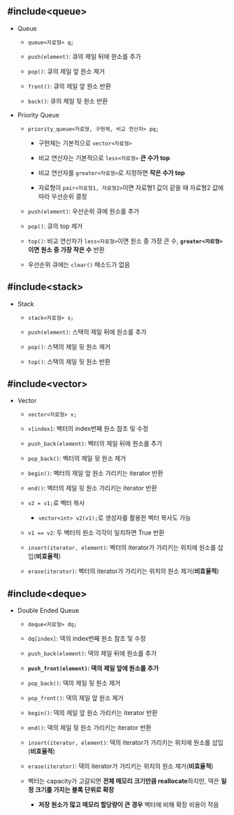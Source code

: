 ## #include\<queue\>

- Queue

  - ```queue<자료형> q;```

  - ```push(element)```: 큐의 제일 뒤에 원소를 추가

  - ```pop()```:  큐의 제일 앞 원소 제거

  - ```front()```: 큐의 제일 앞 원소 반환

  - ```back()```: 큐의 제일 뒷 원소 반환
  
- Priority Queue

  - ```priority_queue<자료형, 구현체, 비교 연산자> pq;```
  
    - 구현체는 기본적으로 ```vector<자료형>```
    
    - 비교 연산자는 기본적으로 ```less<자료형>``` **큰 수가 top**
    
    - 비교 연산자를 ```greater<자료형>```로 지정하면 **작은 수가 top**
    
    - 자료형이 ```pair<자료형1, 자료형2>```이면 자료형1 값이 같을 때 자료형2 값에따라 우선순위 결정
    
  - ```push(element)```: 우선순위 큐에 원소를 추가
  
  - ```pop()```: 큐의 top 제거
  
  - ```top()```: 비교 연산자가 ```less<자료형>```이면 원소 중 가장 큰 수, **```greater<자료형>```이면 원소 중 가장 작은 수** 반환
  
  - 우선순위 큐에는 ```clear()``` 메소드가 없음
  
## #include\<stack\>

- Stack

  - ```stack<자료형> s;```

  - ```push(element)```: 스택의 제일 뒤에 원소를 추가

  - ```pop()```:  스택의 제일 뒷 원소 제거

  - ```top()```: 스택의 제일 뒷 원소 반환
  
## #include\<vector\>

- Vector

  - ```vector<자료형> v;```
  
  - ```v[index]```: 벡터의 index번째 원소 참조 및 수정
  
  - ```push_back(element)```: 벡터의 제일 뒤에 원소를 추가

  - ```pop_back()```:  벡터의 제일 뒷 원소 제거

  - ```begin()```: 벡터의 제일 앞 원소 가리키는 iterator 반환

  - ```end()```: 벡터의 제일 뒷 원소 가리키는 iterator 반환

  - ```v2 = v1;```로 벡터 복사
  
    - ```vector<int> v2(v1);```로 생성자를 활용한 벡터 복사도 가능
    
  - ```v1 == v2```: 두 벡터의 원소 각각이 일치하면 True 반환
  
  - ```insert(iterator, element)```: 벡터의 iterator가 가리키는 위치에 원소를 삽입(**비효율적**)
  
  - ```erase(iterator)```: 벡터의 iterator가 가리키는 위치의 원소 제거(**비효율적**)

## #include\<deque\>

- Double Ended Queue

  - ```deque<자료형> dq;```
  
  - ```dq[index]```: 덱의 index번째 원소 참조 및 수정
  
  - ```push_back(element)```: 덱의 제일 뒤에 원소를 추가
  
  - **```push_front(element)```: 덱의 제일 앞에 원소를 추가**

  - ```pop_back()```:  덱의 제일 뒷 원소 제거
  
  - ```pop_front()```: 덱의 제일 앞 원소 제거

  - ```begin()```: 덱의 제일 앞 원소 가리키는 iterator 반환

  - ```end()```: 덱의 제일 뒷 원소 가리키는 iterator 반환
  
  - ```insert(iterator, element)```: 덱의 iterator가 가리키는 위치에 원소를 삽입(**비효율적**)
  
  - ```erase(iterator)```: 덱의 iterator가 가리키는 위치의 원소 제거(**비효율적**)
  
  - 벡터는 capacity가 고갈되면 **전체 메모리 크기만큼 reallocate**하지만, 덱은 **일정 크기를 가지는 블록 단위로 확장**

    - **저장 원소가 많고 메모리 할당량이 큰 경우** 벡터에 비해 확장 비용이 작음
